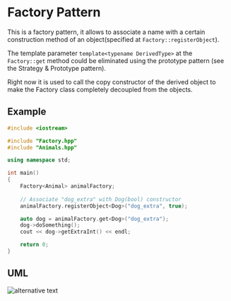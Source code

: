 # Factory Pattern

This is a factory pattern, it allows to associate a name with a certain construction method of an object(specified at `Factory::registerObject`).

The template parameter `template<typename DerivedType>` at the `Factory::get` method could be eliminated using the prototype pattern (see the Strategy & Prototype pattern).

Right now it is used to call the copy constructor of the derived object to make the Factory class completely decoupled from the objects.

## Example 

```C++
#include <iostream>

#include "Factory.hpp"
#include "Animals.hpp"

using namespace std;

int main()
{
	Factory<Animal> animalFactory;
	
	// Associate "dog_extra" with Dog(bool) constructor
	animalFactory.registerObject<Dog>("dog_extra", true);

	auto dog = animalFactory.get<Dog>("dog_extra");
	dog->doSomething();
	cout << dog->getExtraInt() << endl;

	return 0;
}
```
## UML

![alternative text](http://www.plantuml.com/plantuml/proxy?src=https://raw.githubusercontent.com/jonathan-daniel/ModernDesignPatterns/master/FactoryPattern/doc/factory_diagram.txt&fmt=png)